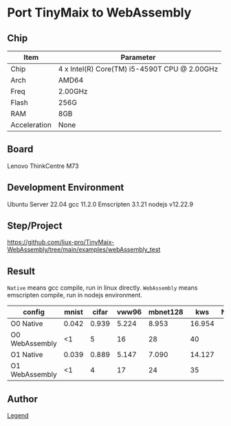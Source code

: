 # Port TinyMaix to WebAssembly

## Chip

| Item         | Parameter                                    |
| ------------ |----------------------------------------------|
| Chip         | 4 x Intel(R) Core(TM) i5-4590T CPU @ 2.00GHz |
| Arch         | AMD64                                        |
| Freq         | 2.00GHz                                      |
| Flash        | 256G                                         |
| RAM          | 8GB                                          |
| Acceleration | None                                         |

## Board

Lenovo ThinkCentre M73

## Development Environment

Ubuntu Server 22.04
gcc 11.2.0
Emscripten 3.1.21
nodejs v12.22.9

## Step/Project

https://github.com/liux-pro/TinyMaix-WebAssembly/tree/main/examples/webAssembly_test

## Result

`Native` means gcc compile, run in linux directly.
`WebAssembly` means emscripten compile, run in nodejs environment.

| config         | mnist | cifar | vww96 | mbnet128 | kws    | Note |
| -------------- | ----- | ----- | ----- |----------| ------ | ---- |
| O0 Native      | 0.042 | 0.939 | 5.224 | 8.953    | 16.954 |      |
| O0 WebAssembly | <1    | 5     | 16    | 28       | 40     |      |
| O1 Native      | 0.039 | 0.889 | 5.147 | 7.090    | 14.127 |      |
| O1 WebAssembly | <1    | 4     | 17    | 24       | 35     |      |


## Author

[Legend](https://github.com/liux-pro) 